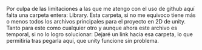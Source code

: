 Por culpa de las limitaciones a las que me atengo con el uso de github aquí falta una carpeta entera: Library.
Esta carpeta, si no me equivoco tiene más o menos todos los archivos principales para el proyecto en 2D de unity.
Tanto para este como cualquier otro y aunque ahora este archivo es temporal, si no lo logro solucionar:
Dejaré un link hacia esa carpeta, lo que permitiría tras pegarla aquí, que unity funcione sin problema.
